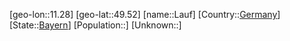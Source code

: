 ﻿---
location: [49.52,11.28]
type: City
tags:
- geo/City


SpocWebEntityId: 31872
isDeleted: false
confidential: public

---
[geo-lon::11.28]
[geo-lat::49.52]
[name::Lauf]
[Country::[Germany](geo/Continent/Europe/Germany.md)]
[State::[Bayern](geo/Continent/Europe/Germany/Bayern.md)]
[Population::]
[Unknown::]

